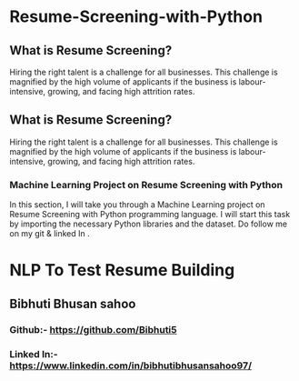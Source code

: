 # Resume-Screening-with-Python
## What is Resume Screening?
 Hiring the right talent is a challenge for all businesses. This challenge is magnified by the high volume of applicants if the business is labour-intensive, growing, and facing high attrition rates. 
## What is Resume Screening?
  Hiring the right talent is a challenge for all businesses. This challenge is magnified by the high volume of applicants if the business is labour-intensive, growing, and facing high attrition rates. 
  
### Machine Learning Project on Resume Screening with Python

 In this section, I will take you through a Machine Learning project on Resume Screening with Python programming language. I will start this task by importing the necessary Python libraries and the dataset. Do follow me on my git & linked In .

# NLP To Test Resume Building
## Bibhuti Bhusan sahoo
### Github:-    https://github.com/Bibhuti5

### Linked In:- https://www.linkedin.com/in/bibhutibhusansahoo97/
